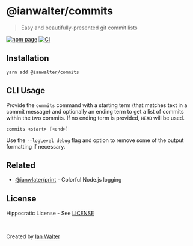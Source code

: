 # @ianwalter/commits
> Easy and beautifully-presented git commit lists

[![npm page][npmImage]][npmUrl]
[![CI][ciImage]][ciUrl]

## Installation

```console
yarn add @ianwalter/commits
```

## CLI Usage

Provide the `commits` command with a starting term (that matches text in a
commit message) and optionally an ending term to get a list of commits within
the two commits. If no ending term is provided, `HEAD` will be used.

```console
commits <start> [<end>]
```

Use the `--logLevel debug` flag and option to remove some of the output
formatting if necessary.

## Related

* [@ianwlater/print][printUrl] - Colorful Node.js logging

## License

Hippocratic License - See [LICENSE][licenseUrl]

&nbsp;

Created by [Ian Walter](https://ianwalter.dev)

[npmImage]: https://img.shields.io/npm/v/@ianwalter/commits.svg
[npmUrl]: https://www.npmjs.com/package/@ianwalter/commits
[ciImage]: https://github.com/ianwalter/commits/workflows/CI/badge.svg
[ciUrl]: https://github.com/ianwalter/commits/actions
[printUrl]: https://github.com/ianwalter/print
[licenseUrl]: https://github.com/ianwalter/commits/blob/master/LICENSE
